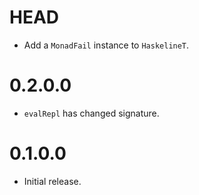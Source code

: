 HEAD
====

- Add a `MonadFail` instance to `HaskelineT`.

0.2.0.0
=======

- `evalRepl` has changed signature.

0.1.0.0
=======

- Initial release.
